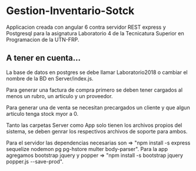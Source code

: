 # Gestion-Inventario-Sotck
Applicacion creada con angular 6 contra servidor REST express y Postgresql para la asignatura Laboratorio 4 de la Tecnicatura Superior en Programacion de la UTN-FRP.


## A tener en cuenta...

La base de datos en postgres se debe llamar Laboratorio2018 o cambiar el nombre de la BD en Server/index.js.

Para generar una factura de compra primero se deben tener cargados al menos un rubro, un articulo y un proveedor.

Para generar una de venta se necesitan precargados un cliente y que algun articulo tenga stock myor a 0.

Tanto las carpetas Server como App solo tienen los archivos propios del sistema, se deben genrar los respectivos archivos de soporte para ambos.

Para el servidor las dependencias necesarias son => "npm install -s express sequelize nodemon pg pg-hstore multer body-parser".
Para la app agregamos bootstrap jquery y popper => "npm install -s bootstrap jquery popper.js --save-prod".
